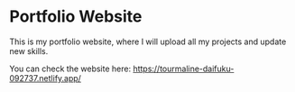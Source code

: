 # Portfolio Website

This is my portfolio website, where I will upload all my projects and update new skills. 

You can check the website here: https://tourmaline-daifuku-092737.netlify.app/

